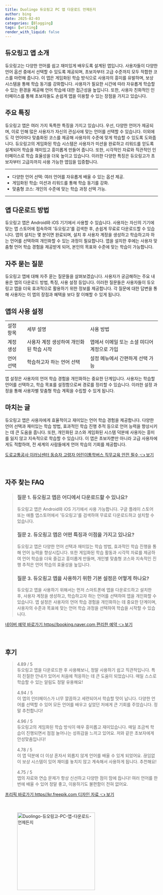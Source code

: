 ```yaml
---
title: Duolingo 듀오링고 PC 앱 다운로드 언제든지
author: bing
date: 2025-02-03
categories: [Blogging]
tags: [writing]
render_with_liquid: false
---
```



<h2 id='듀오링고 앱 소개'>듀오링고 앱 소개</h2>

<p>듀오링고는 다양한 언어를 쉽고 재미있게 배우도록 설계된 앱입니다. 사용자들이 다양한 언어 옵션 중에서 선택할 수 있도록 제공되며, 초보자부터 고급 수준까지 모두 적합한 코스를 마련해 줍니다. 이 앱은 게임화된 학습 방식으로 사용자의 흥미를 유발하며, 보상 시스템을 통해 학습 동기를 강화합니다. 사용자가 필요한 시간에 따라 자유롭게 학습할 수 있는 환경을 제공해 언어 학습에 대한 접근성을 높입니다. 또한, 사용자 친화적인 인터페이스를 통해 초보자들도 손쉽게 앱을 이용할 수 있는 장점을 가지고 있습니다.</p>

<h2 id='주요 특징'>주요 특징</h2>

<p>듀오링고 앱은 여러 가지 독특한 특징을 가지고 있습니다. 우선, 다양한 언어가 제공되며, 이로 인해 많은 사용자가 자신의 관심사에 맞는 언어를 선택할 수 있습니다. 이외에도 각 언어마다 맞춤화된 코스를 제공해 사용자의 수준에 맞게 학습할 수 있도록 도와줍니다. 듀오링고의 게임화된 학습 시스템은 사용자가 미션을 완료하고 리워드를 얻도록 설계되어 학습을 재미있고 흥미롭게 만들어 줍니다. 또한, 시각적인 자료와 직관적인 인터페이스로 학습 효율성을 더욱 높이고 있습니다. 이러한 다양한 특징은 듀오링고가 초보자부터 고급자까지 사용 가능한 앱임을 입증합니다.</p>

<hr />

<ul>
    <li>다양한 언어 선택: 여러 언어를 자유롭게 배울 수 있는 옵션 제공.</li>
    <li>게임화된 학습: 미션과 리워드를 통해 학습 동기를 강화.</li>
    <li>맞춤형 코스: 개인의 수준에 맞는 학습 과정 선택 가능.</li>
</ul>

<hr />

<h2 id='앱 다운로드 방법'>앱 다운로드 방법</h2>

<p>듀오링고 앱은 Android와 iOS 기기에서 사용할 수 있습니다. 사용자는 자신의 기기에 맞는 앱 스토어에 접속하여 '듀오링고'를 검색한 후, 손쉽게 무료로 다운로드할 수 있습니다. 앱의 설치는 몇 분이면 완료되며, 설치 후 사용자 계정을 생성하고 학습하고자 하는 언어를 선택하여 개인화할 수 있는 과정이 필요합니다. 앱을 설치한 후에는 사용자 맞춤형 언어 학습 경험을 제공받게 되어, 본인의 목표와 수준에 맞는 학습이 가능합니다.</p>

<h2 id='자주 묻는 질문'>자주 묻는 질문</h2>

<p>듀오링고 앱에 대해 자주 묻는 질문들을 살펴보겠습니다. 사용자가 궁금해하는 주요 내용은 앱의 다운로드 방법, 특징, 사용 설정 등입니다. 이러한 질문들은 사용자들이 듀오링고 앱을 더욱 효과적으로 활용하기 위한 정보를 제공합니다. 각 질문에 대한 답변을 통해 사용자는 이 앱의 장점과 혜택을 보다 잘 이해할 수 있게 됩니다.</p>

<h2 id='앱의 사용 설정'>앱의 사용 설정</h2>

<table>
    <tr>
        <td>설정 항목</td>
        <td>세부 설명</td>
        <td>사용 방법</td>
    </tr>
    <tr>
        <td>계정 생성</td>
        <td>사용자 계정 생성하여 개인화된 학습 시작</td>
        <td>앱에서 이메일 또는 소셜 미디어 계정으로 가입</td>
    </tr>
    <tr>
        <td>언어 선택</td>
        <td>학습하고자 하는 언어 선택</td>
        <td>설정 메뉴에서 간편하게 선택 가능</td>
    </tr>
</table>

<p>앱 설정은 사용자의 언어 학습 경험을 개인화하는 중요한 단계입니다. 사용자는 학습할 언어를 선택하고, 학습 목표를 설정함으로써 경로를 정리할 수 있습니다. 이러한 설정 과정을 통해 사용자별 맞춤형 학습 계획을 수립할 수 있게 됩니다.</p>

<h2 id='마치는 글'>마치는 글</h2>

<p>듀오링고 앱은 사용자에게 효율적이고 재미있는 언어 학습 경험을 제공합니다. 다양한 언어 선택과 재미있는 학습 방법, 효과적인 학습 진행 추적 등으로 언어 능력을 향상시키는 데 큰 도움을 줍니다. 또한, 개인화된 코스와 게임화된 시스템 덕분에 사용자는 흥미를 잃지 않고 지속적으로 학습할 수 있습니다. 이 앱은 초보자뿐만 아니라 고급 사용자에게도 적합하여, 전 세계의 사람들에게 언어 학습의 기회를 제공합니다.</p>


<p><a class="click-button" title="도로교통공사 이러닝센터 동승자 고령자 어린이통학버스 직무교육 안전 필수" href="https://adkhouse.github.io/posts/%EB%8F%84%EB%A1%9C%EA%B5%90%ED%86%B5%EA%B3%B5%EC%82%AC-%EC%9D%B4%EB%9F%AC%EB%8B%9D%EC%84%BC%ED%84%B0-%EB%8F%99%EC%8A%B9%EC%9E%90-%EA%B3%A0%EB%A0%B9%EC%9E%90-%EC%96%B4%EB%A6%B0%EC%9D%B4%ED%86%B5%ED%95%99%EB%B2%84%EC%8A%A4-%EC%A7%81%EB%AC%B4%EA%B5%90%EC%9C%A1-%EC%95%88%EC%A0%84-%ED%95%84%EC%88%98/" rel="dofollow">도로교통공사 이러닝센터 동승자 고령자 어린이통학버스 직무교육 안전 필수 👈 보기</a></p><br>
<h2 id='자주_찾는_FAQ'>자주 찾는 FAQ</h2>
<div itemscope="" itemtype="https://schema.org/FAQPage"> 
<blockquote> 
<div itemscope="" itemprop="mainEntity" itemtype="https://schema.org/Question"> 
<h3 itemprop="name">질문 1. 듀오링고 앱은 어디에서 다운로드할 수 있나요?</h3> 
<div itemscope="" itemprop="acceptedAnswer" itemtype="https://schema.org/Answer"> 
<span itemprop="text"> 
<p>듀오링고 앱은 Android와 iOS 기기에서 사용 가능합니다. 구글 플레이 스토어 또는 애플 앱스토어에서 '듀오링고'를 검색하여 무료로 다운로드하고 설치할 수 있습니다.</p> 
</span> 
</div> 
</div> 

<div itemscope="" itemprop="mainEntity" itemtype="https://schema.org/Question"> 
<h3 itemprop="name">질문 2. 듀오링고 앱은 어떤 특징과 이점을 가지고 있나요?</h3> 
<div itemscope="" itemprop="acceptedAnswer" itemtype="https://schema.org/Answer"> 
<span itemprop="text"> 
<p>듀오링고 앱은 다양한 언어 선택과 재미있는 학습 방법, 효과적인 학습 진행을 통해 언어 능력을 향상시킵니다. 또한 게임화된 학습 활동과 시각적 자료를 제공하여 언어 학습을 더욱 즐겁고 흥미롭게 만들며, 개인별 맞춤형 코스와 지속적인 진행 추적은 언어 학습의 효율성을 높입니다.</p> 
</span> 
</div> 
</div> 

<div itemscope="" itemprop="mainEntity" itemtype="https://schema.org/Question"> 
<h3 itemprop="name">질문 3. 듀오링고 앱을 사용하기 위한 기본 설정은 어떻게 하나요?</h3> 
<div itemscope="" itemprop="acceptedAnswer" itemtype="https://schema.org/Answer"> 
<span itemprop="text"> 
<p>듀오링고 앱을 사용하기 위해서는 먼저 스마트폰에 앱을 다운로드하고 설치한 후, 사용자 계정을 생성하고, 학습하고자 하는 언어를 선택하여 앱을 개인화할 수 있습니다. 앱 설정은 사용자의 언어 학습 경험을 개인화하는 데 중요한 단계이며, 사용자의 수준과 목표에 맞는 언어 학습 과정을 선택하여 학습을 시작할 수 있습니다.</p> 
</span> 
</div> 
</div> 
</blockquote> 
</div>
<p><a class="click-button" title="네이버 예약 바로가기 https//booking.naver.com 편리한 예약" href="https://adkhouse.github.io/posts/%EB%84%A4%EC%9D%B4%EB%B2%84-%EC%98%88%EC%95%BD-%EB%B0%94%EB%A1%9C%EA%B0%80%EA%B8%B0-httpsbooking.naver.com-%ED%8E%B8%EB%A6%AC%ED%95%9C-%EC%98%88%EC%95%BD/" rel="dofollow">네이버 예약 바로가기 https//booking.naver.com 편리한 예약 👈 보기</a></p><br>
<h2 id='후기'>후기</h2>
<div itemscope itemtype="https://schema.org/Product">
  <blockquote>
  <div itemprop="review" itemscope itemtype="https://schema.org/Review">
      <div itemprop="reviewRating" itemscope itemtype="https://schema.org/Rating"> <span itemprop="ratingValue">4.89</span> / <span itemprop="bestRating">5</span> </div>
      <span itemprop="reviewBody">듀오링고 앱을 다운로드한 후 사용해보니, 정말 사용하기 쉽고 직관적입니다. 특히 친절한 안내가 있어서 처음에 적응하는 데 큰 도움이 되었습니다. 매일 스스로 학습할 수 있는 알림도 정말 유용해요!</span>
  </div>
  <br>
  <div itemprop="review" itemscope itemtype="https://schema.org/Review">
      <div itemprop="reviewRating" itemscope itemtype="https://schema.org/Rating"> <span itemprop="ratingValue">4.94</span> / <span itemprop="bestRating">5</span> </div>
      <span itemprop="reviewBody">이 앱의 인터페이스가 너무 깔끔하고 세련되어서 학습할 맛이 납니다. 다양한 언어를 선택할 수 있어 모든 언어를 배우고 싶었던 저에게 큰 기회를 주었습니다. 정말 추천합니다!</span>
  </div>
  <br>
  <div itemprop="review" itemscope itemtype="https://schema.org/Review">
      <div itemprop="reviewRating" itemscope itemtype="https://schema.org/Rating"> <span itemprop="ratingValue">4.96</span> / <span itemprop="bestRating">5</span> </div>
      <span itemprop="reviewBody">듀오링고의 게임화된 학습 방식이 매우 흥미롭고 재미있습니다. 매일 조금씩 학습이 진행되면서 점점 늘어나는 성취감을 느끼고 있어요. 저와 같은 초보자에게 안성맞춤입니다!</span>
  </div>
  <br>
  <div itemprop="review" itemscope itemtype="https://schema.org/Review">
      <div itemprop="reviewRating" itemscope itemtype="https://schema.org/Rating"> <span itemprop="ratingValue">4.78</span> / <span itemprop="bestRating">5</span> </div>
      <span itemprop="reviewBody">이 앱 덕분에 더 이상 혼자서 외롭지 않게 언어를 배울 수 있게 되었어요. 끊임없이 보상 시스템이 있어 재미를 놓치지 않고 계속해서 사용하게 됩니다. 추천해요!</span>
  </div>
  <br>
  <div itemprop="review" itemscope itemtype="https://schema.org/Review">
      <div itemprop="reviewRating" itemscope itemtype="https://schema.org/Rating"> <span itemprop="ratingValue">4.75</span> / <span itemprop="bestRating">5</span> </div>
      <span itemprop="reviewBody">앱의 자료와 연습 문제가 항상 신선하고 다양한 점이 맘에 듭니다! 여러 언어를 한번에 배울 수 있어 정말 좋고, 이용하기도 불편함이 전혀 없어요.</span>
  </div>
  </blockquote>
</div>
<p><a class="click-button" title="프리픽 바로가기 https//kr.freepik.com 디자인 자료" href="https://adkhouse.github.io/posts/%ED%94%84%EB%A6%AC%ED%94%BD-%EB%B0%94%EB%A1%9C%EA%B0%80%EA%B8%B0-httpskr.freepik.com-%EB%94%94%EC%9E%90%EC%9D%B8-%EC%9E%90%EB%A3%8C/" rel="dofollow">프리픽 바로가기 https//kr.freepik.com 디자인 자료 👈 보기</a></p><br>
<figure class="image"><img src="https://adkhouse.github.io/assets/img/thumbnail/Duolingo-듀오링고-PC-앱-다운로드-언제든지.webp" alt="Duolingo-듀오링고-PC-앱-다운로드-언제든지" width="256" height="256"></figure>